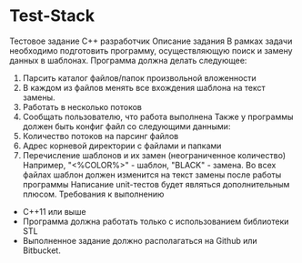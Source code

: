 # Test-Stack
Тестовое задание
С++ разработчик
Описание задания
В рамках задачи необходимо подготовить программу, осуществляющую поиск и
замену данных в шаблонах.
Программа должна делать следующее:
1) Парсить каталог файлов/папок произвольной вложенности
2) В каждом из файлов менять все вхождения шаблона на текст замены.
3) Работать в несколько потоков
4) Сообщать пользователю, что работа выполнена
Также у программы должен быть конфиг файл со следующими данными:
1) Количество потоков на парсинг файлов
2) Адрес корневой директории с файлами и папками
3) Перечисление шаблонов и их замен (неограниченное количество)
Например, "<%COLOR%>" - шаблон, "BLACK" - замена. Во всех файлах шаблон должен
изменится на текст замены после работы программы
Написание unit-тестов будет являться дополнительным плюсом.
Требования к выполнению
- С++11 или выше
- Программа должна работать только с использованием библиотеки STL
- Выполненное задание должно располагаться на Github или Bitbucket.


